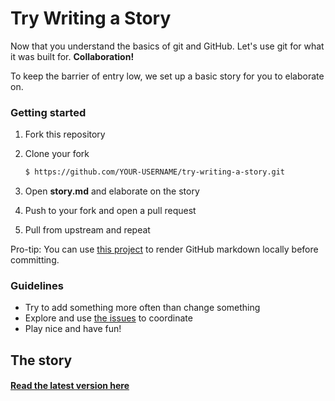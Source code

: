 Try Writing a Story
===================

Now that you understand the basics of git and GitHub.
Let's use git for what it was built for. **Collaboration!**

To keep the barrier of entry low, we set up a basic story for you to elaborate on.


### Getting started

1. Fork this repository

2. Clone your fork

    ```bash
    $ https://github.com/YOUR-USERNAME/try-writing-a-story.git
    ```

3. Open **story.md** and elaborate on the story

4. Push to your fork and open a pull request

5. Pull from upstream and repeat

Pro-tip: You can use [this project][grip] to render GitHub markdown locally before committing.


### Guidelines

- Try to add something more often than change something
- Explore and use [the issues][issues] to coordinate
- Play nice and have fun!


The story
---------

#### [Read the latest version here][story]


[issues]: https://github.com/trynewtech/try-writing-a-story/issues
[grip]: https://github.com/joeyespo/grip
[story]: story.md#the-story
